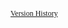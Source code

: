 <a style="color: var(--footer-hyperlink-text-color); font-size: 12px; font-family: verdana" target="_blank" href="https://fhir.digitalhealth.gov.au/medicare-records/history.html">Version History</a>